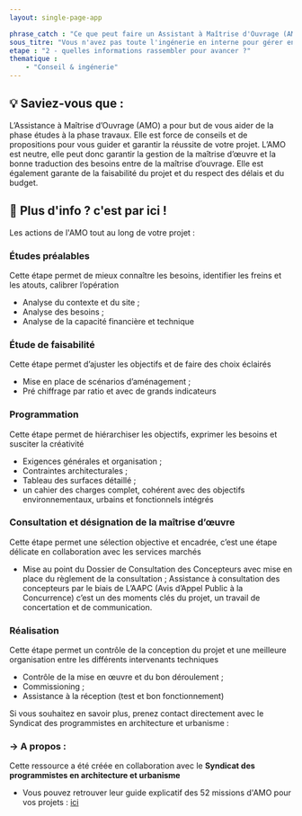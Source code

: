 ```yaml
---
layout: single-page-app

phrase_catch : "Ce que peut faire un Assistant à Maîtrise d'Ouvrage (AMO)"
sous_titre: "Vous n'avez pas toute l'ingénerie en interne pour gérer entièrement votre projet? Voici un éclaircissement sur ce qu'une AMO peut faire pour vous."
etape : "2 - quelles informations rassembler pour avancer ?"
thematique :
    - "Conseil & ingénerie"
---
```


## 💡 Saviez-vous que :

L’Assistance à Maîtrise d’Ouvrage (AMO) a pour but de vous aider de la phase études à la phase travaux. Elle est force de conseils et de propositions pour vous guider et garantir la réussite de votre projet.
L’AMO est neutre, elle peut donc garantir la gestion de la maîtrise d’œuvre et la bonne traduction des besoins entre de la maîtrise d’ouvrage.  Elle est également garante de la faisabilité du projet et du respect des délais et du budget.



## 🚀 Plus d'info ? c'est par ici !

Les actions de l'AMO tout au long de votre projet :

### Études préalables

Cette étape permet de mieux connaître les besoins, identifier les freins et les atouts, calibrer l’opération

- Analyse du contexte et du site ;
- Analyse des besoins ;
- Analyse de la capacité financière et technique

### Étude de faisabilité

Cette étape permet d’ajuster les objectifs et de faire des choix éclairés

- Mise en place de scénarios d’aménagement ;
- Pré chiffrage par ratio et avec de grands indicateurs


### Programmation

Cette étape permet de hiérarchiser les objectifs, exprimer les besoins et susciter la créativité

- Exigences générales et organisation ;
- Contraintes architecturales ;
- Tableau des surfaces détaillé ;
- un cahier des charges complet, cohérent avec des objectifs environnementaux, urbains et fonctionnels intégrés


### Consultation et désignation de la maîtrise d’œuvre

Cette étape permet une sélection objective et encadrée, c’est une étape délicate en collaboration avec les services marchés

- Mise au point du Dossier de Consultation des Concepteurs avec mise en place du règlement de la consultation ; Assistance à consultation des concepteurs par le biais de L’AAPC (Avis d’Appel Public à la Concurrence) c’est un des moments clés du projet, un travail de concertation et de communication.

### Réalisation

Cette étape permet un contrôle de la conception du projet et une meilleure organisation entre les différents intervenants techniques

- Contrôle de la mise en œuvre et du bon déroulement ; 
- Commissioning ; 
- Assistance à la réception (test et bon fonctionnement)



Si vous souhaitez en savoir plus, prenez contact directement avec le Syndicat des programmistes en architecture et urbanisme :

### -> A propos :

Cette ressource a été créée en collaboration avec le **Syndicat des programmistes en architecture et urbanisme**

- Vous pouvez retrouver leur guide explicatif des 52 missions d'AMO pour vos projets : [ici](https://www.choisirsonamo.fr/)
